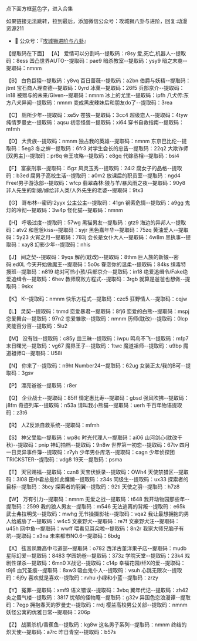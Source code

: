 点下面方框蓝色字，进入合集

如果链接无法跳转，拉到最后，添加微信公众号：攻城狮八卦与进阶，回复:动漫资源211

- 👯 公众号：『[攻城狮进阶与八卦](https://mp.weixin.qq.com/s/uFRiGgJMYHPU2TCAZdHuCg)』

【提取码在下面】
【A】
爱情可以分割吗--提取码：r8sy
爱,死亡,机器人--提取码：8ess
凹凸世界AUTO--提取码：pae9
暗杀教室--提取码：ysy9
暗之末裔--提取码：nmnm

【B】
白色巨猿--提取码：y8vq
百日蔷薇--提取码：a2bn
伯爵与妖精--提取码：jtmt
宝石商人理查德--提取码：0yrd
冰菓--提取码：26f5
兵部京介--提取码：in18
被赠与的未来/Given--提取码：nmnm
冰上的尤里--提取码：ipfh
八犬传:东方八犬异闻--提取码：nmnm
变成黑皮辣妹后和朋友do了--提取码：3rea

【C】
厕所少年--提取码：xe5v
苍狼--提取码：3cc4
超级恋人--提取码：4tyw
纯情罗曼史--提取码：aqsu
初恋怪兽--提取码：xi64
穿书自救指南--提取码：mfmh

【D】
大贵族--提取码：nmnm
独占我的英雄--提取码：nmnm
东京巴比伦--提取码：5eg3
冬之蝉--提取码：6fr3
对学生会长的忠告--提取码：22q2
大欺诈师[双男主]--提取码：pr8q
帝王攻略--提取码：e8gq
代嫁丞相--提取码：bsi4

【F】
富豪刑事--提取码：i5gz
风灵玉秀--提取码：24i2
腐女子的品格--提取码：b3ed
腐男子高校生活--提取码：a0m2
放课后的职员室--提取码：ngd4
Free!男子游泳部--提取码：wfcp
翡翠森林:狼与羊/暴风雨之夜--提取码：90y8
非人先生的新娘/嫁给非人类/人外先生的老婆--提取码：9tx3

【G】
哥布林--密码:2yyx
公主公主--提取码：41gn
钢索危情--提取码：a9gg
鬼灯的冷彻--提取码：3w4p
怪化猫--提取码：nmnm

【H】
呼吸过度--提取码：57wg
黑猫男友--提取码：gtz9
海边的异邦人--提取码：atv2
和爸爸kiss--提取码：syjr
黑色嘉年华--提取码：75zq
黄油爱人--提取码：5y23
火宵之月--提取码：783j
会长是女仆大人--提取码：4w8m
黑执事--提取码：xay8
幻影少年--提取码：nhis

【J】
间之契--提取码：9yqs
解药(耽改)--提取码：8thm
巨人族的新娘--密码:ed0L
今天开始做魔王--提取码：5o0s
眷恋你的温柔--提取码：84ks
缉毒特搜班--提取码：n819
绝对可怜小孩/兵部京介--提取码：in18
绝爱追缉令/Fake绝爱追缉令--提取码：6hev
教师腐败方程式--提取码：3rgb
就算是爸爸也想做--提取码：9skx

【K】
K--提取码：nmnm
快乐方程式--提取码：czc5
狂野情人--提取码：cqjw

【L】
灵契--提取码：tnmd
恋爱暴君--提取码：8fj6
恋爱的白熊--提取码：mspj
恋爱舞台--提取码：97n2
恋爱雏歌--提取码：nmnm
历师(耽改)--提取码：0lcp
灵能百分百--提取码：5lu2

【M】
没有钱--提取码：c85y
皿三昧--提取码：iwpu
鸣鸟不飞--提取码：mfp7
末日曙光--提取码：vg67
魔界王子--提取码：1twc
魔道祖师--提取码：u9bp
魔道祖师Q--提取码：U58i

【N】
你来了--提取码：n9ht
Number24--提取码：62ug
女装正太/我的B可--提取码：3gsv

【P】
漂亮爸爸--提取码：r8er

【Q】
企业战士--提取码：85ff
情定惠比寿--提取码：gbsd
强风吹拂--提取码：j8fm
奇迹列车--提取码：n53a
请叫我小熊猫--提取码：uerh
千百年物语提取码：z3t6

【R】
人Z反派自救系统--提取码：mfmh

【S】
神父受胎--提取码：wp8c
时光代理人--提取码：ai06
山河剑心(耽改千秋)--提取码：pnip
神幻拍档--提取码：9n8w
世界第一初恋--提取码：67tv
四月一日灵异事件簿--提取码：r7yh
少年男仆库洛--提取码：cagn
少年侦探团TRICKSTER--提取码：vdg8
19天--提取码：psma

【T】
天官赐福--提取码：czn8
天宝伏妖录--提取码：OWh4
天使禁猎区--提取码：3l08
田中君总是如此慵懒--提取码：z34s
同级生--提取码：ux33
探索者的目标--提取码：3bey
探索者的羽翼--提取码：92ti
天使之羽--提取码：h7z8

【W】
万有引力--提取码：nmnm
无爱之战--提取码：t648
我开动物园那些年--提取码：2599
我的狼人男友--提取码：m546
无法逃离的背叛--提取码：e65k
武士弗拉明戈--提取码：mwhg
无节操摄影社--提取码：vqa2
我让最想拥抱的男人给威胁了--提取码：w4c5
文豪野犬--提取码：re7f
文豪野犬汪--提取码：u45h
网中鱼--提取码：wwff
喂看见耳朵啦--提取码：8n2r
我家大师兄脑子有坑--提取码：x3na
未来都市NO.6--提取码：6bdg

【X】
弦音凤舞高中弓道部--提取码：o782
西洋古董洋果子店--提取码：mudb
星际幻爱--提取码：8483
学园奶爸--提取码：373z
学院天堂--提取码：23k4
戏剧性谋杀--提取码：6mn0
X战记--提取码：c14p
幸福花园/纤X的爱--提取码：t9j6
血咒圣痕--提取码：8xw3
吸血鬼仆人--提取码：vsuh
心跳无限次--提取码：6j9y
喜欢就是喜欢--提取码：rvhu
小绿和小蓝--提取码：zrzy

【Y】
冤罪--提取码：xmf9
语义错误--提取码：3vbq
翼年代记--提取码：zh42
炎之蜃气楼--提取码：3817
忧郁的怪物庵--提取码：g32v
异国色恋浪漫谭--提取码：7egp
拥抱春天的罗曼史--提取码：rrdj
樱兰高校男公关部--提取码：nmnm
妖怪公寓的优雅日常--提取码：206p

【Z】
战栗杀机/香蕉鱼--提取码：kg8w
这名男子系列--提取码：nmnm
终结的炽天使--提取码：a7rc
昨日青空--提取码：b57s 